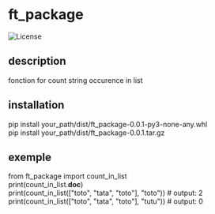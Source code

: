 # ft_package
![License](https://img.shields.io/badge/license-MIT-blue)

## description
fonction for count string occurence in list

## installation
pip install your_path/dist/ft_package-0.0.1-py3-none-any.whl  
pip install your_path/dist/ft_package-0.0.1.tar.gz  

## exemple
from ft_package import count_in_list  
print(count_in_list.__doc__)  
print(count_in_list(["toto", "tata", "toto"], "toto"))  # output: 2  
print(count_in_list(["toto", "tata", "toto"], "tutu"))  # output: 0  
